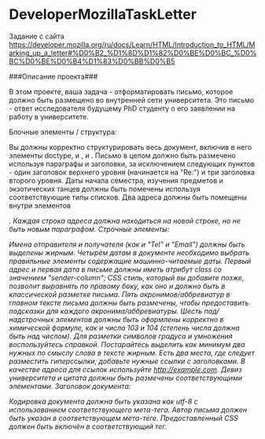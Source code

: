 # DeveloperMozillaTaskLetter

Задание с сайта https://developer.mozilla.org/ru/docs/Learn/HTML/Introduction_to_HTML/Marking_up_a_letter#%D0%B2_%D1%8D%D1%82%D0%BE%D0%BC_%D0%BC%D0%BE%D0%B4%D1%83%D0%BB%D0%B5

###Описание проекта###

В этом проекте, ваша задача - отформатировать письмо, которое должно быть размещено во внутренней сети университета. Это письмо - ответ исследователя будущему PhD студенту о его заявлении на работу в университете.

Блочные элементы / структура:

Вы должны корректно структурировать весь документ, включив в него элементы doctype, и <html>, <head> и <body>.
Письмо в целом должно быть размечено используя параграфы и заголовки, за исключением следующих пунктов - один заголовок верхнего уровня (начинается на "Re:") и три заголовка второго уровня.
Даты начала семестра, изучения предметов и экзотических танцев должны быть помечены используя соответствующие типы списков.
Два адреса должны быть помещены внутри элементов <address>. Каждая строка адреса должна находиться на новой строке, но не быть новым параграфом.
Строчные элементы:

Имена отправителя и получателя (как и "Tel" и "Email") должны быть выделены жирным.
Четырём датам в документе необходимо выбрать правильные элементы содержащие машинно-читаемые даты.
Первый адрес и первая дата в письме должны иметь атрибут class со значением "sender-column"; CSS стиль, который вы добавите позже, позволит выравнять по правому боку, как оно и должно быть в классической разметке письма.
Пять акронимов/аббревиатур в главном тексте письма должны быть размечены, чтобы предоставить подсказки для каждого акронима/аббревиатуры.
Шесть под/надстрочных элементов должны быть оформлены корректно в химической формуле, как и числа 103 и 104 (степень числа должна быть над числом).
Для разметки символов градуса и умножения воспользуйтесь справкой.
Постарайтесь выделить как минимум два нужных по смыслу слова в тексте жирным.
Есть два места, где следует разместить гиперссылки; добавьте нужные ссылки с заголовками. В качестве адреса для ссылок используйте http://example.com.
Девиз университета и цитата должны быть размечены соответствующими элементами.
Заголовок документа:

Кодировка документа должна быть указана как utf-8 с использованием соответствующего мета-тега.
Автор письма должен быть указан в соответствующем мета-теге.
Предоставленный CSS должен быть включён в соответствующий тег.
